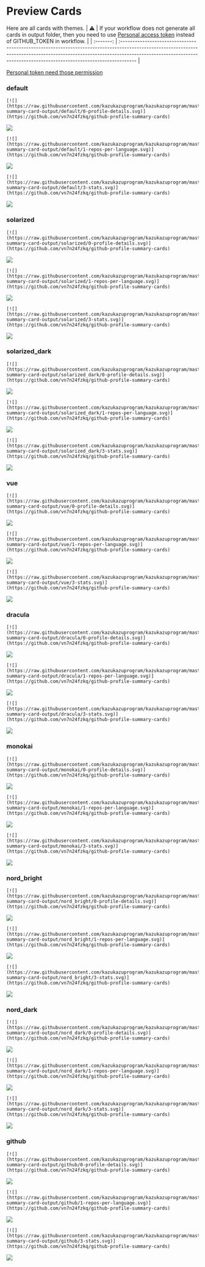 
# Preview Cards

Here are all cards with themes.
| :warning: | If your workflow does not generate all cards in output folder, then you need to use [Personal access token](https://docs.github.com/en/actions/configuring-and-managing-workflows/creating-and-storing-encrypted-secrets) instead of GITHUB_TOKEN in workflow. |
| :-------: | :------------------------------------------------------------------------------------------------------------------------------------------------------------------------------------------------------------------------------------------------ |

[Personal token need those permission](https://github.com/vn7n24fzkq/github-profile-summary-cards/wiki/Personal-access-token-permissions)


### default


```
[![](https://raw.githubusercontent.com/kazukazuprogram/kazukazuprogram/master/profile-summary-card-output/default/0-profile-details.svg)](https://github.com/vn7n24fzkq/github-profile-summary-cards)
```
![](https://raw.githubusercontent.com/kazukazuprogram/kazukazuprogram/master/profile-summary-card-output/default/0-profile-details.svg)


```
[![](https://raw.githubusercontent.com/kazukazuprogram/kazukazuprogram/master/profile-summary-card-output/default/1-repos-per-language.svg)](https://github.com/vn7n24fzkq/github-profile-summary-cards)
```
![](https://raw.githubusercontent.com/kazukazuprogram/kazukazuprogram/master/profile-summary-card-output/default/1-repos-per-language.svg)


```
[![](https://raw.githubusercontent.com/kazukazuprogram/kazukazuprogram/master/profile-summary-card-output/default/3-stats.svg)](https://github.com/vn7n24fzkq/github-profile-summary-cards)
```
![](https://raw.githubusercontent.com/kazukazuprogram/kazukazuprogram/master/profile-summary-card-output/default/3-stats.svg)


### solarized


```
[![](https://raw.githubusercontent.com/kazukazuprogram/kazukazuprogram/master/profile-summary-card-output/solarized/0-profile-details.svg)](https://github.com/vn7n24fzkq/github-profile-summary-cards)
```
![](https://raw.githubusercontent.com/kazukazuprogram/kazukazuprogram/master/profile-summary-card-output/solarized/0-profile-details.svg)


```
[![](https://raw.githubusercontent.com/kazukazuprogram/kazukazuprogram/master/profile-summary-card-output/solarized/1-repos-per-language.svg)](https://github.com/vn7n24fzkq/github-profile-summary-cards)
```
![](https://raw.githubusercontent.com/kazukazuprogram/kazukazuprogram/master/profile-summary-card-output/solarized/1-repos-per-language.svg)


```
[![](https://raw.githubusercontent.com/kazukazuprogram/kazukazuprogram/master/profile-summary-card-output/solarized/3-stats.svg)](https://github.com/vn7n24fzkq/github-profile-summary-cards)
```
![](https://raw.githubusercontent.com/kazukazuprogram/kazukazuprogram/master/profile-summary-card-output/solarized/3-stats.svg)


### solarized_dark


```
[![](https://raw.githubusercontent.com/kazukazuprogram/kazukazuprogram/master/profile-summary-card-output/solarized_dark/0-profile-details.svg)](https://github.com/vn7n24fzkq/github-profile-summary-cards)
```
![](https://raw.githubusercontent.com/kazukazuprogram/kazukazuprogram/master/profile-summary-card-output/solarized_dark/0-profile-details.svg)


```
[![](https://raw.githubusercontent.com/kazukazuprogram/kazukazuprogram/master/profile-summary-card-output/solarized_dark/1-repos-per-language.svg)](https://github.com/vn7n24fzkq/github-profile-summary-cards)
```
![](https://raw.githubusercontent.com/kazukazuprogram/kazukazuprogram/master/profile-summary-card-output/solarized_dark/1-repos-per-language.svg)


```
[![](https://raw.githubusercontent.com/kazukazuprogram/kazukazuprogram/master/profile-summary-card-output/solarized_dark/3-stats.svg)](https://github.com/vn7n24fzkq/github-profile-summary-cards)
```
![](https://raw.githubusercontent.com/kazukazuprogram/kazukazuprogram/master/profile-summary-card-output/solarized_dark/3-stats.svg)


### vue


```
[![](https://raw.githubusercontent.com/kazukazuprogram/kazukazuprogram/master/profile-summary-card-output/vue/0-profile-details.svg)](https://github.com/vn7n24fzkq/github-profile-summary-cards)
```
![](https://raw.githubusercontent.com/kazukazuprogram/kazukazuprogram/master/profile-summary-card-output/vue/0-profile-details.svg)


```
[![](https://raw.githubusercontent.com/kazukazuprogram/kazukazuprogram/master/profile-summary-card-output/vue/1-repos-per-language.svg)](https://github.com/vn7n24fzkq/github-profile-summary-cards)
```
![](https://raw.githubusercontent.com/kazukazuprogram/kazukazuprogram/master/profile-summary-card-output/vue/1-repos-per-language.svg)


```
[![](https://raw.githubusercontent.com/kazukazuprogram/kazukazuprogram/master/profile-summary-card-output/vue/3-stats.svg)](https://github.com/vn7n24fzkq/github-profile-summary-cards)
```
![](https://raw.githubusercontent.com/kazukazuprogram/kazukazuprogram/master/profile-summary-card-output/vue/3-stats.svg)


### dracula


```
[![](https://raw.githubusercontent.com/kazukazuprogram/kazukazuprogram/master/profile-summary-card-output/dracula/0-profile-details.svg)](https://github.com/vn7n24fzkq/github-profile-summary-cards)
```
![](https://raw.githubusercontent.com/kazukazuprogram/kazukazuprogram/master/profile-summary-card-output/dracula/0-profile-details.svg)


```
[![](https://raw.githubusercontent.com/kazukazuprogram/kazukazuprogram/master/profile-summary-card-output/dracula/1-repos-per-language.svg)](https://github.com/vn7n24fzkq/github-profile-summary-cards)
```
![](https://raw.githubusercontent.com/kazukazuprogram/kazukazuprogram/master/profile-summary-card-output/dracula/1-repos-per-language.svg)


```
[![](https://raw.githubusercontent.com/kazukazuprogram/kazukazuprogram/master/profile-summary-card-output/dracula/3-stats.svg)](https://github.com/vn7n24fzkq/github-profile-summary-cards)
```
![](https://raw.githubusercontent.com/kazukazuprogram/kazukazuprogram/master/profile-summary-card-output/dracula/3-stats.svg)


### monokai


```
[![](https://raw.githubusercontent.com/kazukazuprogram/kazukazuprogram/master/profile-summary-card-output/monokai/0-profile-details.svg)](https://github.com/vn7n24fzkq/github-profile-summary-cards)
```
![](https://raw.githubusercontent.com/kazukazuprogram/kazukazuprogram/master/profile-summary-card-output/monokai/0-profile-details.svg)


```
[![](https://raw.githubusercontent.com/kazukazuprogram/kazukazuprogram/master/profile-summary-card-output/monokai/1-repos-per-language.svg)](https://github.com/vn7n24fzkq/github-profile-summary-cards)
```
![](https://raw.githubusercontent.com/kazukazuprogram/kazukazuprogram/master/profile-summary-card-output/monokai/1-repos-per-language.svg)


```
[![](https://raw.githubusercontent.com/kazukazuprogram/kazukazuprogram/master/profile-summary-card-output/monokai/3-stats.svg)](https://github.com/vn7n24fzkq/github-profile-summary-cards)
```
![](https://raw.githubusercontent.com/kazukazuprogram/kazukazuprogram/master/profile-summary-card-output/monokai/3-stats.svg)


### nord_bright


```
[![](https://raw.githubusercontent.com/kazukazuprogram/kazukazuprogram/master/profile-summary-card-output/nord_bright/0-profile-details.svg)](https://github.com/vn7n24fzkq/github-profile-summary-cards)
```
![](https://raw.githubusercontent.com/kazukazuprogram/kazukazuprogram/master/profile-summary-card-output/nord_bright/0-profile-details.svg)


```
[![](https://raw.githubusercontent.com/kazukazuprogram/kazukazuprogram/master/profile-summary-card-output/nord_bright/1-repos-per-language.svg)](https://github.com/vn7n24fzkq/github-profile-summary-cards)
```
![](https://raw.githubusercontent.com/kazukazuprogram/kazukazuprogram/master/profile-summary-card-output/nord_bright/1-repos-per-language.svg)


```
[![](https://raw.githubusercontent.com/kazukazuprogram/kazukazuprogram/master/profile-summary-card-output/nord_bright/3-stats.svg)](https://github.com/vn7n24fzkq/github-profile-summary-cards)
```
![](https://raw.githubusercontent.com/kazukazuprogram/kazukazuprogram/master/profile-summary-card-output/nord_bright/3-stats.svg)


### nord_dark


```
[![](https://raw.githubusercontent.com/kazukazuprogram/kazukazuprogram/master/profile-summary-card-output/nord_dark/0-profile-details.svg)](https://github.com/vn7n24fzkq/github-profile-summary-cards)
```
![](https://raw.githubusercontent.com/kazukazuprogram/kazukazuprogram/master/profile-summary-card-output/nord_dark/0-profile-details.svg)


```
[![](https://raw.githubusercontent.com/kazukazuprogram/kazukazuprogram/master/profile-summary-card-output/nord_dark/1-repos-per-language.svg)](https://github.com/vn7n24fzkq/github-profile-summary-cards)
```
![](https://raw.githubusercontent.com/kazukazuprogram/kazukazuprogram/master/profile-summary-card-output/nord_dark/1-repos-per-language.svg)


```
[![](https://raw.githubusercontent.com/kazukazuprogram/kazukazuprogram/master/profile-summary-card-output/nord_dark/3-stats.svg)](https://github.com/vn7n24fzkq/github-profile-summary-cards)
```
![](https://raw.githubusercontent.com/kazukazuprogram/kazukazuprogram/master/profile-summary-card-output/nord_dark/3-stats.svg)


### github


```
[![](https://raw.githubusercontent.com/kazukazuprogram/kazukazuprogram/master/profile-summary-card-output/github/0-profile-details.svg)](https://github.com/vn7n24fzkq/github-profile-summary-cards)
```
![](https://raw.githubusercontent.com/kazukazuprogram/kazukazuprogram/master/profile-summary-card-output/github/0-profile-details.svg)


```
[![](https://raw.githubusercontent.com/kazukazuprogram/kazukazuprogram/master/profile-summary-card-output/github/1-repos-per-language.svg)](https://github.com/vn7n24fzkq/github-profile-summary-cards)
```
![](https://raw.githubusercontent.com/kazukazuprogram/kazukazuprogram/master/profile-summary-card-output/github/1-repos-per-language.svg)


```
[![](https://raw.githubusercontent.com/kazukazuprogram/kazukazuprogram/master/profile-summary-card-output/github/3-stats.svg)](https://github.com/vn7n24fzkq/github-profile-summary-cards)
```
![](https://raw.githubusercontent.com/kazukazuprogram/kazukazuprogram/master/profile-summary-card-output/github/3-stats.svg)

